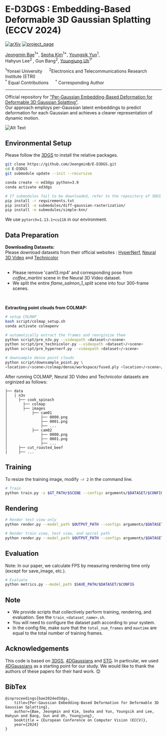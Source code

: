 #  E-D3DGS : Embedding-Based Deformable 3D Gaussian Splatting (ECCV 2024)

[![arXiv](https://img.shields.io/badge/arXiv-2404.03613-006600)](https://arxiv.org/abs/2404.03613) 
[![project_page](https://img.shields.io/badge/project_page-68BC71)](https://jeongminb.github.io/e-d3dgs/)

[Jeongmin Bae](https://jeongminb.github.io/)<sup>1*</sup>, [Seoha Kim](https://seoha-kim.github.io/)<sup>1*</sup>, [Youngsik Yun](https://bbangsik13.github.io/)<sup>1</sup>, </br>
Hahyun Lee<sup>2 </sup>, Gun Bang<sup>2</sup>, [Youngjung Uh](https://github.com/yj-uh)<sup>1†</sup>

<sup>1</sup>Yonsei University &emsp; <sup>2</sup>Electronics and Telecommunications Research Institute (ETRI)
<br><sup>\*</sup> Equal Contributions &emsp; <sup>†</sup> Corresponding Author

---

Official repository for <a href="https://arxiv.org/abs/2404.03613">"Per-Gaussian Embedding-Based Deformation for Deformable 3D Gaussian Splatting"</a><be>. <br>
Our approach employs per-Gaussian latent embeddings to predict deformation for each Gaussian and achieves a clearer representation of dynamic motion.

![Alt Text](https://github.com/JeongminB/E-D3DGS/blob/main/teaser.gif)

## Environmental Setup
Please follow the [3DGS](https://github.com/graphdeco-inria/gaussian-splatting) to install the relative packages.
```bash
git clone https://github.com/JeongminB/E-D3DGS.git
cd E-D3DGS
git submodule update --init --recursive

conda create -n ed3dgs python=3.9 
conda activate ed3dgs

# If submodules fail to be downloaded, refer to the repository of 3DGS  
pip install -r requirements.txt
pip install -e submodules/diff-gaussian-rasterization/
pip install -e submodules/simple-knn/ 
```
We use `pytorch=1.13.1+cu116` in our environment.


## Data Preparation

**Downloading Datasets:**  
Please download datasets from their official websites : [HyperNerf](https://github.com/google/hypernerf/releases/tag/v0.1), [Neural 3D Video](https://github.com/facebookresearch/Neural_3D_Video) and [Technicolor](https://www.interdigital.com/data_sets/light-field-dataset) <br><br>
- Please remove 'cam13.mp4' and corresponding pose from <i>coffee_martini</i> scene in the Neural 3D Video dataset. <br>
- We split the entire <i>flame_salmon_1_split</i> scene into four 300-frame scenes.

<br>

**Extracting point clouds from COLMAP:** 
```bash
# setup COLMAP 
bash script/colmap_setup.sh
conda activate colmapenv 

# automatically extract the frames and reorginize them
python script/pre_n3v.py --videopath <dataset>/<scene>
python script/pre_technicolor.py --videopath <dataset>/<scene>
python script/pre_hypernerf.py --videopath <dataset>/<scene>

# downsample dense point clouds
python script/downsample_point.py \
<location>/<scene>/colmap/dense/workspace/fused.ply <location>/<scene>/points3D_downsample.ply
```


After running COLMAP, Neural 3D Video and Technicolor datasets are orginized as follows:
```
├── data
│   | n3v
│     ├── cook_spinach
│       ├── colmap
│       ├── images
│           ├── cam01
│               ├── 0000.png
│               ├── 0001.png
│               ├── ...
│           ├── cam02
│               ├── 0000.png
│               ├── 0001.png
│               ├── ...
│     ├── cut_roasted_beef
|     ├── ...
```

## Training

To resize the training image, modify `-r 2` in the command line.
``` bash
# Train
python train.py -s $GT_PATH/$SCENE --configs arguments/$DATASET/$CONFIG.py --model_path $OUTPUT_PATH --expname $DATASET/$SCENE -r 2
``` 

## Rendering


``` bash
# Render test view only
python render.py --model_path $OUTPUT_PATH --configs arguments/$DATASET/$CONFIG.py --skip_train --skip_video

# Render train view, test view, and spiral path
python render.py --model_path $OUTPUT_PATH --configs arguments/$DATASET/$CONFIG.py
```

## Evaluation
Note: In our paper, we calculate FPS by measuring rendering time only (except for save_image, etc.).
``` bash
# Evaluate
python metrics.py --model_path $SAVE_PATH/$DATASET/$CONFIG
```

## Note

* We provide scripts that collectively perform training, rendering, and evaluation. See the `train_<dataset_name>.sh`. 
* You will need to configure the dataset path according to your system.
* In the config file, make sure that the `total_num_frames` and `maxtime` are equal to the total number of training frames.

## Acknowledgements

This code is based on [3DGS](https://github.com/graphdeco-inria/gaussian-splatting), [4DGaussians](https://github.com/hustvl/4DGaussians) and [STG](https://github.com/oppo-us-research/SpacetimeGaussians). In particular, we used [4DGaussians](https://github.com/hustvl/4DGaussians) as a starting point for our study. We would like to thank the authors of these papers for their hard work. 😊

## BibTex
```
@inproceedings{bae2024ed3dgs,
    title={Per-Gaussian Embedding-Based Deformation for Deformable 3D Gaussian Splatting}, 
    author={Bae, Jeongmin and Kim, Seoha and Yun, Youngsik and Lee, Hahyun and Bang, Gun and Uh, Youngjung}, 
    booktitle = {European Conference on Computer Vision (ECCV)},
    year={2024}
}
```
